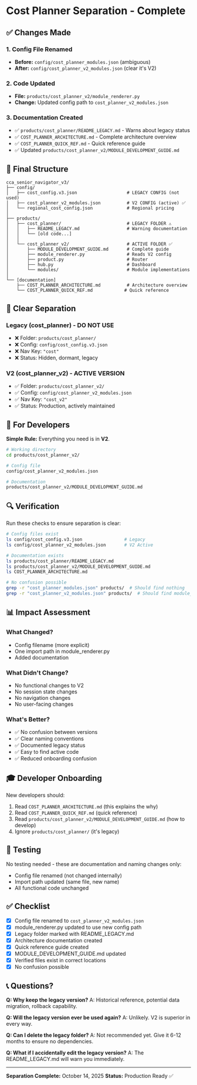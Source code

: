 # Cost Planner Separation - Complete

## ✅ Changes Made

### 1. Config File Renamed
- **Before:** `config/cost_planner_modules.json` (ambiguous)
- **After:** `config/cost_planner_v2_modules.json` (clear it's V2)

### 2. Code Updated
- **File:** `products/cost_planner_v2/module_renderer.py`
- **Change:** Updated config path to `cost_planner_v2_modules.json`

### 3. Documentation Created
- ✅ `products/cost_planner/README_LEGACY.md` - Warns about legacy status
- ✅ `COST_PLANNER_ARCHITECTURE.md` - Complete architecture overview
- ✅ `COST_PLANNER_QUICK_REF.md` - Quick reference guide
- ✅ Updated `products/cost_planner_v2/MODULE_DEVELOPMENT_GUIDE.md`

## 📂 Final Structure

```
cca_senior_navigator_v3/
├── config/
│   ├── cost_config.v3.json                   # LEGACY CONFIG (not used)
│   ├── cost_planner_v2_modules.json          # V2 CONFIG (active) ✅
│   └── regional_cost_config.json             # Regional pricing
│
├── products/
│   ├── cost_planner/                         # LEGACY FOLDER ⚠️
│   │   ├── README_LEGACY.md                  # Warning documentation
│   │   └── [old code...]
│   │
│   └── cost_planner_v2/                      # ACTIVE FOLDER ✅
│       ├── MODULE_DEVELOPMENT_GUIDE.md       # Complete guide
│       ├── module_renderer.py                # Reads V2 config
│       ├── product.py                        # Router
│       ├── hub.py                            # Dashboard
│       └── modules/                          # Module implementations
│
└── [documentation]
    ├── COST_PLANNER_ARCHITECTURE.md          # Architecture overview
    └── COST_PLANNER_QUICK_REF.md            # Quick reference
```

## 🎯 Clear Separation

### Legacy (cost_planner) - DO NOT USE
- ❌ Folder: `products/cost_planner/`
- ❌ Config: `config/cost_config.v3.json`
- ❌ Nav Key: `"cost"`
- ❌ Status: Hidden, dormant, legacy

### V2 (cost_planner_v2) - ACTIVE VERSION
- ✅ Folder: `products/cost_planner_v2/`
- ✅ Config: `config/cost_planner_v2_modules.json`
- ✅ Nav Key: `"cost_v2"`
- ✅ Status: Production, actively maintained

## 🚀 For Developers

**Simple Rule:** Everything you need is in **V2**.

```bash
# Working directory
cd products/cost_planner_v2/

# Config file
config/cost_planner_v2_modules.json

# Documentation
products/cost_planner_v2/MODULE_DEVELOPMENT_GUIDE.md
```

## 🔍 Verification

Run these checks to ensure separation is clear:

```bash
# Config files exist
ls config/cost_config.v3.json                # Legacy
ls config/cost_planner_v2_modules.json       # V2 Active

# Documentation exists
ls products/cost_planner/README_LEGACY.md
ls products/cost_planner_v2/MODULE_DEVELOPMENT_GUIDE.md
ls COST_PLANNER_ARCHITECTURE.md

# No confusion possible
grep -r "cost_planner_modules.json" products/  # Should find nothing
grep -r "cost_planner_v2_modules.json" products/  # Should find module_renderer.py
```

## 📊 Impact Assessment

### What Changed?
- Config filename (more explicit)
- One import path in module_renderer.py
- Added documentation

### What Didn't Change?
- No functional changes to V2
- No session state changes
- No navigation changes
- No user-facing changes

### What's Better?
- ✅ No confusion between versions
- ✅ Clear naming conventions
- ✅ Documented legacy status
- ✅ Easy to find active code
- ✅ Reduced onboarding confusion

## 🎓 Developer Onboarding

New developers should:
1. Read `COST_PLANNER_ARCHITECTURE.md` (this explains the why)
2. Read `COST_PLANNER_QUICK_REF.md` (quick reference)
3. Read `products/cost_planner_v2/MODULE_DEVELOPMENT_GUIDE.md` (how to develop)
4. Ignore `products/cost_planner/` (it's legacy)

## 🧪 Testing

No testing needed - these are documentation and naming changes only:
- Config file renamed (not changed internally)
- Import path updated (same file, new name)
- All functional code unchanged

## ✅ Checklist

- [x] Config file renamed to `cost_planner_v2_modules.json`
- [x] module_renderer.py updated to use new config path
- [x] Legacy folder marked with README_LEGACY.md
- [x] Architecture documentation created
- [x] Quick reference guide created
- [x] MODULE_DEVELOPMENT_GUIDE.md updated
- [x] Verified files exist in correct locations
- [x] No confusion possible

## 📞 Questions?

**Q: Why keep the legacy version?**
A: Historical reference, potential data migration, rollback capability.

**Q: Will the legacy version ever be used again?**
A: Unlikely. V2 is superior in every way.

**Q: Can I delete the legacy folder?**
A: Not recommended yet. Give it 6-12 months to ensure no dependencies.

**Q: What if I accidentally edit the legacy version?**
A: The README_LEGACY.md will warn you immediately.

---

**Separation Complete:** October 14, 2025
**Status:** Production Ready ✅
